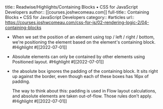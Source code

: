 title:: Readwise/Highlights/Containing Blocks • CSS for JavaScript Developers
author:: [[courses.joshwcomeau.com]]
full-title:: Containing Blocks • CSS for JavaScript Developers
category:: #articles
url:: https://courses.joshwcomeau.com/css-for-js/02-rendering-logic-2/04-containing-blocks

- When we set the position of an element using top / left / right / bottom, we're positioning the element based on the element's containing block. #Highlight #[[2022-07-01]]
- Absolute elements can only be contained by other elements using Positioned layout. #Highlight #[[2022-07-01]]
- the absolute box ignores the padding of the containing block. It sits right up against the border, even though each of these boxes has 16px of padding.
  
  The way to think about this: padding is used in Flow layout calculations, and absolute elements are taken out-of-flow. Those rules don't apply. #Highlight #[[2022-07-01]]